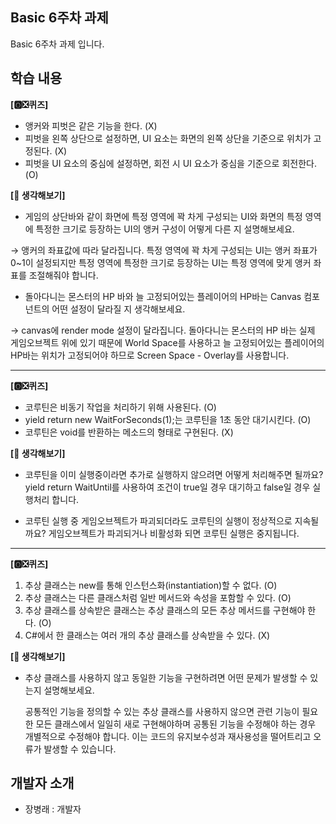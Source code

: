 ## Basic 6주차 과제
Basic 6주차 과제 입니다.

## 학습 내용
**[🅾️❎퀴즈]**
+  앵커와 피벗은 같은 기능을 한다. (X)
+ 피벗을 왼쪽 상단으로 설정하면, UI 요소는 화면의 왼쪽 상단을 기준으로 위치가 고정된다. (X)
+ 피벗을 UI 요소의 중심에 설정하면, 회전 시 UI 요소가 중심을 기준으로 회전한다. (O)

**[🤔 생각해보기]**
+ 게임의 상단바와 같이 화면에 특정 영역에 꽉 차게 구성되는 UI와 
화면의 특정 영역에 특정한 크기로 등장하는 UI의 앵커 구성이 
어떻게 다른 지 설명해보세요.

→ 앵커의 좌표값에 따라 달라집니다. 특정 영역에 꽉 차게 구성되는 UI는
앵커 좌표가 0~1이 설정되지만 특정 영역에 특정한 크기로 등장하는 UI는
특정 영역에 맞게 앵커 좌표를 조절해줘야 합니다.

+ 돌아다니는 몬스터의 HP 바와 늘 고정되어있는 플레이어의 HP바는 Canvas 컴포넌트의 어떤 설정이 달라질 지 생각해보세요.

→ canvas에 render mode 설정이 달라집니다. 돌아다니는 몬스터의 HP 바는 실제 게임오브젝트 위에 있기 때문에
World Space를 사용하고 늘 고정되어있는 플레이어의 HP바는 위치가 고정되어야 하므로 Screen Space - Overlay를 사용합니다.
****

**[🅾️❎퀴즈]**

- 코루틴은 비동기 작업을 처리하기 위해 사용된다. (O)
- yield return new WaitForSeconds(1);는 코루틴을 1초 동안 대기시킨다. (O)
- 코루틴은 void를 반환하는 메소드의 형태로 구현된다. (X)

**[🤔 생각해보기]**

- 코루틴을 이미 실행중이라면 추가로 실행하지 않으려면 어떻게 처리해주면 될까요?
yield return WaitUntil를 사용하여 조건이 true일 경우 대기하고 false일 경우 실행처리 합니다.

- 코루틴 실행 중 게임오브젝트가 파괴되더라도 코루틴의 실행이 정상적으로 지속될까요?
게임오브젝트가 파괴되거나 비활성화 되면 코루틴 실행은 중지됩니다.
****

**[🅾️❎퀴즈]**

1. 추상 클래스는 new를 통해 인스턴스화(instantiation)할 수 없다. (O)
2. 추상 클래스는 다른 클래스처럼 일반 메서드와 속성을 포함할 수 있다. (O)
3. 추상 클래스를 상속받은 클래스는 추상 클래스의 모든 추상 메서드를 구현해야 한다. (O)
4. C#에서 한 클래스는 여러 개의 추상 클래스를 상속받을 수 있다. (X)

**[🤔 생각해보기]**

- 추상 클래스를 사용하지 않고 동일한 기능을 구현하려면 어떤 문제가 발생할 수 있는지 설명해보세요.
  
  공통적인 기능을 정의할 수 있는 추상 클래스를 사용하지 않으면 관련 기능이 필요한 모든 클래스에서 일일히 새로 구현해야하며
  공통된 기능을 수정해야 하는 경우 개별적으로 수정해야 합니다. 이는 코드의 유지보수성과 재사용성을 떨어트리고
  오류가 발생할 수 있습니다.

## 개발자 소개
+ 장병래 : 개발자
